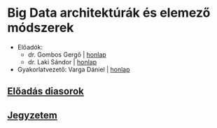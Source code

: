# Big Data architektúrák és elemező módszerek

- Előadók:
  - dr. Gombos Gergő | [honlap](https://ggombos.web.elte.hu/) 
  - dr. Laki Sándor | [honlap](https://lakis.web.elte.hu/)
- Gyakorlatvezető: Varga Dániel | [honlap](https://vargadaniel.web.elte.hu/)

## [Előadás diasorok](https://ggombos.web.elte.hu/oktatas/BigDataArchitekturaEsElemzo/EA/)
## [Jegyzetem](https://valentinusz.github.io/materials/bigdata)

